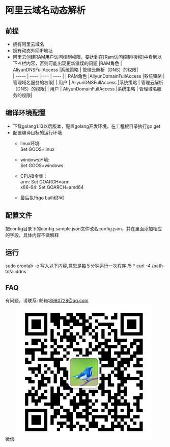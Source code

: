 # 阿里云域名动态解析

## 前提
- 拥有阿里云域名
- 拥有动态外网IP地址
- 阿里云创建RAM用户访问控制权限，要达到在[Ram访问控制/授权]中看到以下４栏内容，否则可能出现更新错误的问题
  |RAM角色 | AliyunDNSFullAccess  |系统策略 | 管理云解析（DNS）的权限|  
     | -----  | ---- |---- | ---- |
     | RAM角色  |AliyunDomainFullAccess  |系统策略  |管理域名服务的权限|
     | 用户  | AliyunDNSFullAccess  |系统策略 | 管理云解析（DNS）的权限|
     | 用户  |  AliyunDomainFullAccess  |系统策略 | 管理域名服务的权限|
## 编译环境配置
- 下载golang1.13以后版本，配置golang开发环境，在工程根目录执行go get
- 配置编译目标的运行环境
    - linux环境: <br/>Set GOOS=linux
    - windows环境: <br/>Set GOOS=windows
    - CPU指令集：<br/>arm: Set GOARCH=arm
                 <br/>x86-64: Set GOARCH=amd64

    - 最后执行go build即可
    
## 配置文件
把config目录下的config.sample.json文件改名config.json，并在里面添加相应的字段，具体内容不做解释

## 运行
sudo crontab -e 写入以下内容,意思是每５分钟运行一次程序
/5 * curl -4 /path-to/aliddns

## FAQ
有问题，请联系:
邮箱:8980728@qq.com<br>
微信:![](./wechat.png)
